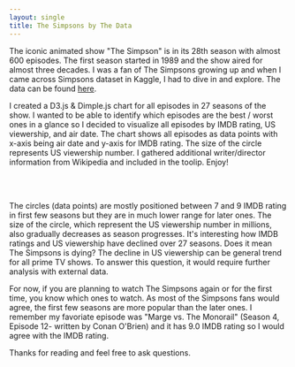 ```yaml
---
layout: single
title: The Simpsons by The Data
---
```


The iconic animated show "The Simpson" is in its 28th season with almost 600 episodes. The first season started in 1989 and the show aired for almost three decades. I was a fan of The Simpsons growing up and when I came across Simpsons dataset in Kaggle, I had to dive in and explore. The data can be found <a href="https://www.kaggle.com/wcukierski/the-simpsons-by-the-data">here</a>.

I created a D3.js & Dimple.js chart for all episodes in 27 seasons of the show. I wanted to be able to identify which episodes are the best / worst ones in a glance so I decided to visualize all episodes by IMDB rating, US viewership, and air date. The chart shows all episodes as data points with x-axis being air date and y-axis for IMDB rating. The size of the circle represents US viewership number. I gathered additional writer/director information from Wikipedia and included in the toolip. Enjoy!

<br>

<div id='d3div'></div>

<style>
    circle.dimple-series-1 {
      fill: red;
    }

    .dimple-custom-tooltip-box {
       fill: #ffd700 !important;
    }

    text.dimple-tooltip { fill: navy !important;

      font-family: "Comic Sans MS", cursive !important;
      font-size: 14px !important;
      font-weight: 50 !important;
       }
    }
</style>

<script src="https://d3js.org/d3.v4.min.js"></script>
<script src="https://cdnjs.cloudflare.com/ajax/libs/dimple/2.3.0/dimple.latest.min.js"></script>
  
<script type="text/javascript">
  function draw(data) {

    "use strict";
    var margin = 5,
        width = 1100 - margin,
        height =900 - margin;

    var svg = d3.select("#d3div")
      .append("svg")
      .attr("width", width + margin)
      .attr("height", height + margin)
      .append('g')
      .attr('class','chart');

    svg.append("text")
     .attr("x", width / 2 + 75)
     .attr("y", 20)
     .style("text-anchor", "middle")
     .style("font-family", "Comic Sans MS")
     .style("font-weight", "bold")
     .style("fill","#005580")
     .style("font-size", "25px")
     .text("Three Decades of The Simpsons");


    var myChart = new dimple.chart(svg, data);
    myChart.setBounds(80, 40, 1000, 700);   


    var myColor = myChart.defaultColors = [
        new dimple.color("#ffcc00","#cca300",0.9), //another yellow
        new dimple.color("#ff6347","#e62200",0.9), // Tomato
        new dimple.color("#99cc33","#6b8e23",0.9), // Olive Drab       
        new dimple.color("#a0ff80","#99cc00", 0.9), //R:223, G:255, B:128
        new dimple.color("#0077b3","#005580", 0.9), //RoyalBlue
        
        new dimple.color("#cdab7e","#bf935a", 0.9), // Tan     
        new dimple.color("#ffd700","#ccad00",0.9), //Simpson Yellow
        new dimple.color("#80bfff","#4da6ff",0.9),
        new dimple.color("#ff8000","#cc6600",0.9), //rgb(255, 128, 0)
        new dimple.color("#708090","#596673",0.9)

    ];


    var x = myChart.addTimeAxis("x", "Air Date","%Y-%m-%d","%Y-%m-%d");
    x.tickFormat = "%Y";
    x.timeInterval = 1;
    x.overrideMin = new Date("1988-01-01");
    x.overrideMax = new Date("2017-01-01");
    x.fontSize = 13;

    var y = myChart.addMeasureAxis("y", "IMDB Rating");
    y.ticks = 12;
    y.tickFormat ="0.1f"
    y.overrideMin = 4.5;
    y.overrideMax = 9.5;
    y.fontSize = 13;

    var z = myChart.addMeasureAxis("z", "US Viewers in Millions");
    //z.overrideMin = 100;
    z.overrideMax = 180;
    var mySeries = myChart.addSeries(["Air Date","Episode","Title","US Viewers in Millions","IMDB Rating","Director","Writer","Season"], dimple.plot.bubble);

    mySeries.getTooltipText = function (e) {
        return [
            "Season: " + e.aggField[7],
            "Episode: " + e.aggField[1],
            "Title: " + e.aggField[2],
            "Air Date: " + e.aggField[0],
            "Director: " + e.aggField[5],
            "Writer: " + e.aggField[6],
            "IMDB Rating: " + e.aggField[4],
            "US Viewers in Millions: " + e.aggField[3]
        ];
    };


      var img = svg.selectAll("image").data([0]);
    img.enter()
    .append("svg:image")
    .attr("xlink:href","https://jjchoi08.github.io/DSProj/image/simpsons_icon_1.png")
    .attr("x", "100")
    .attr("y", "520")
    .attr("width", "200")
    .attr("height", "200");
    myChart.draw();
    x.tickFormat ="%Y-%m-%d"

  };
</script>

<script type="text/javascript">

  d3.tsv("https://jjchoi08.github.io/DSProj/data/d3_episodes.tsv", draw);
  
</script>

<br>

The circles (data points) are mostly positioned between 7 and 9 IMDB rating in first few seasons but they are in much lower range for later ones. The size of the circle, which represent the US viewership number in millions, also gradually decreases as season progresses. It's interesting how IMDB ratings and US viewership have declined over 27 seasons. Does it mean The Simpsons is dying? The decline in US viewership can be general trend for all prime TV shows. To answer this question, it would require further analysis with external data.

For now, if you are planning to watch The Simpsons again or for the first time, you know which ones to watch. As most of the Simpsons fans would agree, the first few seasons are more popular than the later ones. I remember my favoriate episode was "Marge vs. The Monorail" (Season 4, Episode 12- written by Conan O'Brien) and it has 9.0 IMDB rating so I would agree with the IMDB rating. 

Thanks for reading and feel free to ask questions.
